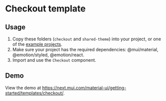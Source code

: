 # Checkout template

## Usage

<!-- #default-branch-switch -->

1. Copy these folders (`checkout` and `shared-theme`) into your project, or one of the [example projects](https://github.com/mui/material-ui/tree/master/examples).
2. Make sure your project has the required dependencies: @mui/material, @emotion/styled, @emotion/react.
3. Import and use the `Checkout` component.

## Demo

<!-- #host-reference -->

View the demo at https://next.mui.com/material-ui/getting-started/templates/checkout/.
